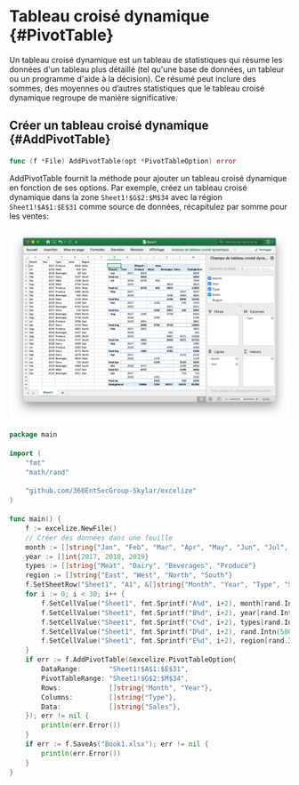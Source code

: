 # Tableau croisé dynamique {#PivotTable}

Un tableau croisé dynamique est un tableau de statistiques qui résume les données d'un tableau plus détaillé (tel qu'une base de données, un tableur ou un programme d'aide à la décision). Ce résumé peut inclure des sommes, des moyennes ou d’autres statistiques que le tableau croisé dynamique regroupe de manière significative.

## Créer un tableau croisé dynamique {#AddPivotTable}

```go
func (f *File) AddPivotTable(opt *PivotTableOption) error
```

AddPivotTable fournit la méthode pour ajouter un tableau croisé dynamique en fonction de ses options. Par exemple, créez un tableau croisé dynamique dans la zone `Sheet1!$G$2:$M$34` avec la région `Sheet1!$A$1:$E$31` comme source de données, récapitulez par somme pour les ventes:

<p align="center"><img width="1130" src="./images/pivot_table_01.png" alt="créer un tableau croisé dynamique avec excelize en utilisant Go"></p>

```go
package main

import (
    "fmt"
    "math/rand"

    "github.com/360EntSecGroup-Skylar/excelize"
)

func main() {
    f := excelize.NewFile()
    // Créer des données dans une feuille
    month := []string{"Jan", "Feb", "Mar", "Apr", "May", "Jun", "Jul", "Aug", "Sep", "Oct", "Nov", "Dec"}
    year := []int{2017, 2018, 2019}
    types := []string{"Meat", "Dairy", "Beverages", "Produce"}
    region := []string{"East", "West", "North", "South"}
    f.SetSheetRow("Sheet1", "A1", &[]string{"Month", "Year", "Type", "Sales", "Region"})
    for i := 0; i < 30; i++ {
        f.SetCellValue("Sheet1", fmt.Sprintf("A%d", i+2), month[rand.Intn(12)])
        f.SetCellValue("Sheet1", fmt.Sprintf("B%d", i+2), year[rand.Intn(3)])
        f.SetCellValue("Sheet1", fmt.Sprintf("C%d", i+2), types[rand.Intn(4)])
        f.SetCellValue("Sheet1", fmt.Sprintf("D%d", i+2), rand.Intn(5000))
        f.SetCellValue("Sheet1", fmt.Sprintf("E%d", i+2), region[rand.Intn(4)])
    }
    if err := f.AddPivotTable(&excelize.PivotTableOption{
        DataRange:       "Sheet1!$A$1:$E$31",
        PivotTableRange: "Sheet1!$G$2:$M$34",
        Rows:            []string{"Month", "Year"},
        Columns:         []string{"Type"},
        Data:            []string{"Sales"},
    }); err != nil {
        println(err.Error())
    }
    if err := f.SaveAs("Book1.xlsx"); err != nil {
        println(err.Error())
    }
}
```